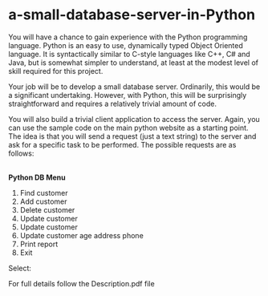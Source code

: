 # a-small-database-server-in-Python
<p>You will have a chance to gain experience with the Python programming language. Python is an easy to use, dynamically typed Object Oriented language. It is syntactically similar to C-style languages like C++, C# and Java, but is somewhat simpler to understand, at least at the modest level of skill required for this project.</p>

<p>Your job will be to develop a small database server. Ordinarily, this would be a significant undertaking. However, with Python, this will be surprisingly straightforward and requires a relatively trivial amount of code.</p>

<p>
You will also build a trivial client application to access the server. Again, you can use the sample code on the main python website as a starting point. The idea is that you will send a request (just a text string) to the server and ask for a specific task to be performed. The possible requests are as follows:</p>
<br><b>Python DB Menu</b><br></n>
<ol>
  <li> Find customer</li> 
  <li> Add customer</li>
  <li> Delete customer</li> 
  <li> Update customer</li> 
  <li> Update customer</li> 
  <li> Update customer age address phone</li>
  <li> Print report</li>
  <li> Exit</li>
  </ol>
Select:<br></n>
  
  <p>For full details follow the Description.pdf file
